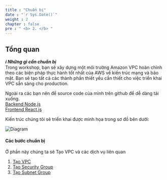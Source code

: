 ```yaml
---
title : "Chuẩn bị"
date : "`r Sys.Date()`"
weight : 2
chapter : false
pre : " <b> 2. </b> "
---
```


## Tổng quan
***ℹ️ Những gì cần chuẩn bị***  
Trong workshop, bạn sẽ xây dựng một môi trường Amazon VPC hoàn chỉnh theo các biện pháp thực hành tốt nhất của AWS về kiến ​​trúc mạng và bảo mật. Bạn sẽ tạo tất cả các thành phần thiết yếu cần thiết cho việc triển khai VPC sẵn sàng cho production.

Ngoài ra các bạn nên để source code của mình trên github để dễ dàng tải xuống.  
[Backend Node.js](https://github.com/hoainam1308/DeployedBEAWS.git)  
[Frontend React.js](https://github.com/hoainam1308/DeployedFEAWS.git)

Kiến trúc chúng tôi sẽ triển khai được minh họa trong sơ đồ bên dưới:


![Diagram](/images/2/diagram.png?featherlight=false&width=90pc)

#### Các bước chuẩn bị

Ở phần này chúng ta sẽ Tạo VPC và các dịch vụ liên quan

1. [Tạo VPC](2-preparation/1-create-vpc)
2. [Tạo Security Group](2-preparation/2-create-security-group)
3. [Tạo Subnet Group](2-preparation/3-create-subnet-group)